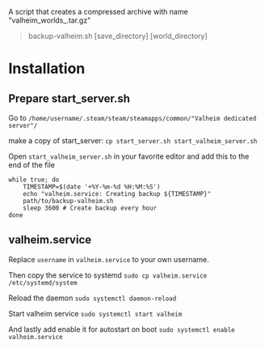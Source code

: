 A script that creates a compressed archive with name "valheim_worlds_<curren datetime>.tar.gz"

> backup-valheim.sh [save_directory] [world_directory]

# Installation

## Prepare start_server.sh
Go to
`/home/username/.steam/steam/steamapps/common/"Valheim dedicated server"/`

make a copy of start_server:
`cp start_server.sh start_valheim_server.sh`

Open `start_valheim_server.sh` in your favorite editor and add this to the end of the file
```
while true; do
    TIMESTAMP=$(date '+%Y-%m-%d %H:%M:%S')
    echo "valheim.service: Creating backup ${TIMESTAMP}"
    path/to/backup-valheim.sh
    sleep 3600 # Create backup every hour
done
```

## valheim.service

Replace `username` in `valheim.service` to your own username.

Then copy the service to systemd
`sudo cp valheim.service /etc/systemd/system`

Reload the daemon
`sudo systemctl daemon-reload`

Start valheim service
`sudo systemctl start valheim`

And lastly add enable it for autostart on boot
`sudo systemctl enable valheim.service`
